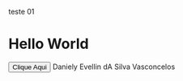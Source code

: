 teste 01
<html>   
    <head>
       <script>
           function msg(){
               alert('Aula de APS');
           }
       </script>
   </head>
       <h1>Hello World</h1>
       <button onclick="msg()">Clique Aqui</button>
</html>
Daniely Evellin dA Silva Vasconcelos